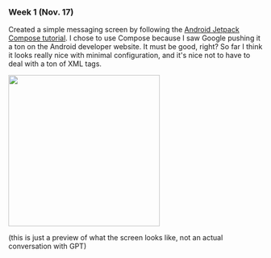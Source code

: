 ### Week 1 (Nov. 17)
Created a simple messaging screen by following the [Android Jetpack Compose tutorial](https://developer.android.com/jetpack/compose/tutorial). I chose to use Compose because I saw Google pushing it a ton on the Android developer website. It must be good, right? So far I think it looks really nice with minimal configuration, and it's nice not to have to deal with a ton of XML tags.

<img src=https://github.com/mfletcher2/ai-assistant-android/assets/92177225/5f6147f0-1019-47a8-b547-c39ecc90ae3f width=300px/>

(this is just a preview of what the screen looks like, not an actual conversation with GPT)
